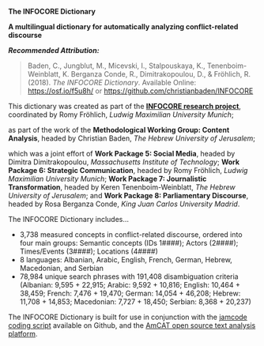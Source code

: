 **The INFOCORE Dictionary**


**A multilingual dictionary for automatically analyzing conflict-related discourse**


***Recommended Attribution:***

> Baden, C., Jungblut, M., Micevski, I., Stalpouskaya, K.,
> Tenenboim-Weinblatt, K. Berganza Conde, R., Dimitrakopoulou, D., &
> Fröhlich, R. (2018). *The INFOCORE Dictionary*. Available Online:
> https://osf.io/f5u8h/ or https://github.com/christianbaden/INFOCORE

This dictionary was created as part of the **[INFOCORE research project][1]**, coordinated by Romy Fröhlich, *Ludwig Maximilian University Munich*;

as part of the work of the **Methodological Working Group: Content Analysis**, headed by Christian Baden, *The Hebrew University of Jerusalem*;

which was a joint effort of **Work Package 5: Social Media**, headed by Dimitra Dimitrakopoulou, *Massachusetts Institute of Technology*; **Work Package 6: Strategic Communication**, headed by Romy Fröhlich, *Ludwig Maximilian University Munich*; **Work Package 7: Journalistic Transformation**, headed by Keren Tenenboim-Weinblatt, *The Hebrew University of Jerusalem*; and **Work Package 8: Parliamentary Discourse**, headed by Rosa Berganza Conde, *King Juan Carlos University Madrid*.

The INFOCORE Dictionary includes…

 - 3,738 measured concepts in conflict-related discourse, ordered into four main groups: Semantic concepts (IDs 1####); Actors (2####); Times/Events (3####); Locations (4####) 
 - 8 languages: Albanian, Arabic, English, French, German, Hebrew, Macedonian, and Serbian
 - 78,984 unique search phrases with 191,408 disambiguation criteria (Albanian: 9,595 + 22,915; Arabic: 9,592 + 10,816; English: 10,464 + 38,459; French: 7,476 + 19,470; German: 14,054 + 46,208; Hebrew: 11,708 + 14,853; Macedonian: 7,727 + 18,450; Serbian: 8,368 + 20,237)

The INFOCORE Dictionary is built for use in conjunction with the [jamcode coding script][2] available on Github, and the [AmCAT open source text analysis platform][3].


  [1]: http://www.infocore.eu
  [2]: https://github.com/christianbaden/jamcode
  [3]: https://amcat.nl
